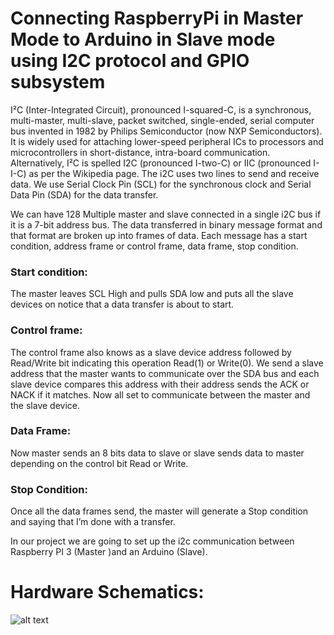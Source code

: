 
# Connecting RaspberryPi in Master Mode to Arduino in Slave mode using I2C protocol and GPIO subsystem

I²C (Inter-Integrated Circuit), pronounced I-squared-C, is a synchronous, multi-master, multi-slave, packet switched, single-ended, serial computer bus invented in 1982 by Philips Semiconductor (now NXP Semiconductors). It is widely used for attaching lower-speed peripheral ICs to processors and microcontrollers in short-distance, intra-board communication. Alternatively, I²C is spelled I2C (pronounced I-two-C) or IIC (pronounced I-I-C) as per the Wikipedia page.
The i2C uses two lines to send and receive data. We use Serial Clock Pin (SCL) for the synchronous clock and Serial Data Pin (SDA) for the data transfer.

We can have 128 Multiple master and slave connected in a single i2C bus if it is a 7-bit address bus.
The data transferred in binary message format and that format are broken up into frames of data. Each message has a start condition, address frame or control frame, data frame, stop condition.

### Start condition:
The master leaves SCL High and pulls SDA low and puts all the slave devices on notice that a data transfer is about to start.
### Control frame:
The control frame also knows as a slave device address followed by Read/Write bit indicating this operation Read(1) or Write(0).
We send a slave address that the master wants to communicate over the SDA bus and each slave device compares this address with their address sends the ACK or NACK if it matches. Now all set to communicate between the master and the slave device.
### Data Frame:
Now master sends an 8 bits data to slave or slave sends data to master depending on the control bit Read or Write.
### Stop Condition:
Once all the data frames send, the master will generate a Stop condition and saying that I’m done with a transfer.

In our project we are going to set up the i2c communication between Raspberry PI 3 (Master )and an Arduino (Slave).

# Hardware Schematics:

![alt text](https://miro.medium.com/max/1400/1*8pAaHVNdR9k7IBE5CyEFIg.png)
